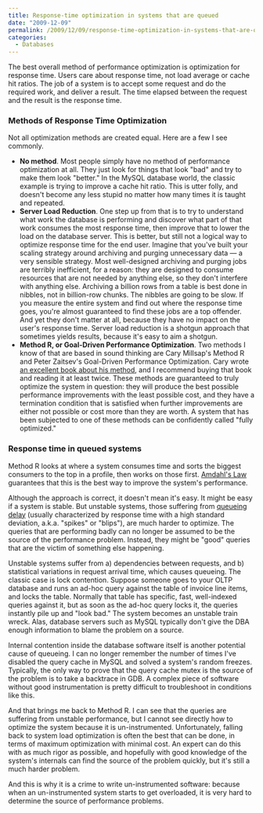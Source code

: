 ```yaml
---
title: Response-time optimization in systems that are queued
date: "2009-12-09"
permalink: /2009/12/09/response-time-optimization-in-systems-that-are-queued/
categories:
  - Databases
---
```

The best overall method of performance optimization is optimization for response time. Users care about response time, not load average or cache hit ratios. The job of a system is to accept some request and do the required work, and deliver a result. The time elapsed between the request and the result is the response time.

### Methods of Response Time Optimization

Not all optimization methods are created equal. Here are a few I see commonly.

*   **No method**. Most people simply have no method of performance optimization at all. They just look for things that look "bad" and try to make them look "better." In the MySQL database world, the classic example is trying to improve a cache hit ratio. This is utter folly, and doesn't become any less stupid no matter how many times it is taught and repeated.
*   **Server Load Reduction**. One step up from that is to try to understand what work the database is performing and discover what part of that work consumes the most response time, then improve that to lower the load on the database server. This is better, but still not a logical way to optimize response time for the end user. Imagine that you've built your scaling strategy around archiving and purging unnecessary data &#8212; a very sensible strategy. Most well-designed archiving and purging jobs are terribly inefficient, for a reason: they are designed to consume resources that are not needed by anything else, so they don't interfere with anything else. Archiving a billion rows from a table is best done in nibbles, not in billion-row chunks. The nibbles are going to be slow. If you measure the entire system and find out where the response time goes, you're almost guaranteed to find these jobs are a top offender. And yet they don't matter at all, because they have no impact on the user's response time. Server load reduction is a shotgun approach that sometimes yields results, because it's easy to aim a shotgun.
*   **Method R, or Goal-Driven Performance Optimization**. Two methods I know of that are based in sound thinking are Cary Millsap's Method R and Peter Zaitsev's Goal-Driven Performance Optimization. Cary wrote [an excellent book about his method][1], and I recommend buying that book and reading it at least twice. These methods are guaranteed to truly optimize the system in question: they will produce the best possible performance improvements with the least possible cost, and they have a termination condition that is satisfied when further improvements are either not possible or cost more than they are worth. A system that has been subjected to one of these methods can be confidently called "fully optimized."

### Response time in queued systems

Method R looks at where a system consumes time and sorts the biggest consumers to the top in a profile, then works on those first. [Amdahl's Law][2] guarantees that this is the best way to improve the system's performance.

Although the approach is correct, it doesn't mean it's easy. It might be easy if a system is stable. But unstable systems, those suffering from [queueing delay][3] (usually characterized by response time with a high standard deviation, a.k.a. "spikes" or "blips"), are much harder to optimize. The queries that are performing badly can no longer be assumed to be the source of the performance problem. Instead, they might be "good" queries that are the victim of something else happening.

Unstable systems suffer from a) dependencies between requests, and b) statistical variations in request arrival time, which causes queueing. The classic case is lock contention. Suppose someone goes to your OLTP database and runs an ad-hoc query against the table of invoice line items, and locks the table. Normally that table has specific, fast, well-indexed queries against it, but as soon as the ad-hoc query locks it, the queries instantly pile up and "look bad." The system becomes an unstable train wreck. Alas, database servers such as MySQL typically don't give the DBA enough information to blame the problem on a source.

Internal contention inside the database software itself is another potential cause of queueing. I can no longer remember the number of times I've disabled the query cache in MySQL and solved a system's random freezes. Typically, the only way to prove that the query cache mutex is the source of the problem is to take a backtrace in GDB. A complex piece of software without good instrumentation is pretty difficult to troubleshoot in conditions like this.

And that brings me back to Method R. I can see that the queries are suffering from unstable performance, but I cannot see directly how to optimize the system because it is un-instrumented. Unfortunately, falling back to system load optimization is often the best that can be done, in terms of maximum optimization with minimal cost. An expert can do this with as much rigor as possible, and hopefully with good knowledge of the system's internals can find the source of the problem quickly, but it's still a much harder problem.

And this is why it is a crime to write un-instrumented software: because when an un-instrumented system starts to get overloaded, it is very hard to determine the source of performance problems.

 [1]: http://www.xaprb.com/blog/2009/11/07/a-review-of-optimizing-oracle-performance-by-cary-millsap/
 [2]: http://en.wikipedia.org/wiki/Amdahl%27s_law
 [3]: http://en.wikipedia.org/wiki/Queueing_theory
